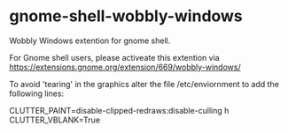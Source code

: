 gnome-shell-wobbly-windows
==========================

Wobbly Windows extention for gnome shell.

For Gnome shell users, please activeate this extention via https://extensions.gnome.org/extension/669/wobbly-windows/

To avoid 'tearing' in the graphics alter the file /etc/enviornment to add the following lines: 

CLUTTER_PAINT=disable-clipped-redraws:disable-culling h
CLUTTER_VBLANK=True


